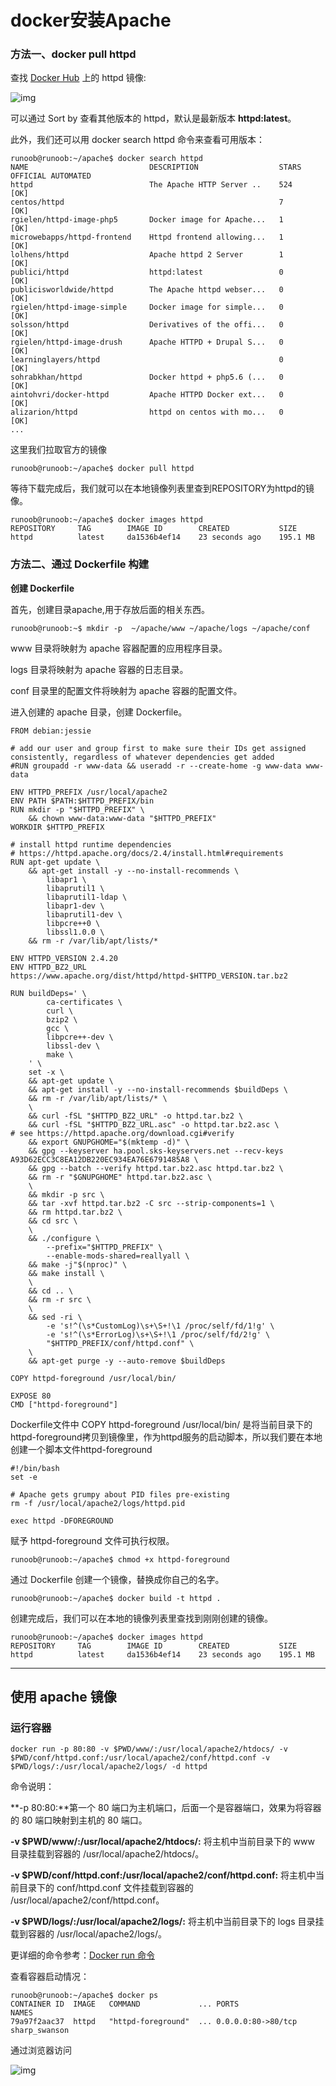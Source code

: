 # docker安装Apache

### 方法一、docker pull httpd

查找 [Docker Hub](https://hub.docker.com/_/httpd?tab=tags) 上的 httpd 镜像:

![img](./assets/DD4D706F-7D45-41F6-9506-069E12A87F9D.jpg)

可以通过 Sort by 查看其他版本的 httpd，默认是最新版本 **httpd:latest**。

此外，我们还可以用 docker search httpd 命令来查看可用版本：

```
runoob@runoob:~/apache$ docker search httpd
NAME                           DESCRIPTION                  STARS  OFFICIAL AUTOMATED
httpd                          The Apache HTTP Server ..    524     [OK]       
centos/httpd                                                7                [OK]
rgielen/httpd-image-php5       Docker image for Apache...   1                [OK]
microwebapps/httpd-frontend    Httpd frontend allowing...   1                [OK]
lolhens/httpd                  Apache httpd 2 Server        1                [OK]
publici/httpd                  httpd:latest                 0                [OK]
publicisworldwide/httpd        The Apache httpd webser...   0                [OK]
rgielen/httpd-image-simple     Docker image for simple...   0                [OK]
solsson/httpd                  Derivatives of the offi...   0                [OK]
rgielen/httpd-image-drush      Apache HTTPD + Drupal S...   0                [OK]
learninglayers/httpd                                        0                [OK]
sohrabkhan/httpd               Docker httpd + php5.6 (...   0                [OK]
aintohvri/docker-httpd         Apache HTTPD Docker ext...   0                [OK]
alizarion/httpd                httpd on centos with mo...   0                [OK]
...
```

这里我们拉取官方的镜像

```
runoob@runoob:~/apache$ docker pull httpd
```

等待下载完成后，我们就可以在本地镜像列表里查到REPOSITORY为httpd的镜像。

```
runoob@runoob:~/apache$ docker images httpd
REPOSITORY     TAG        IMAGE ID        CREATED           SIZE
httpd          latest     da1536b4ef14    23 seconds ago    195.1 MB
```

### 方法二、通过 Dockerfile 构建

**创建 Dockerfile**

首先，创建目录apache,用于存放后面的相关东西。

```
runoob@runoob:~$ mkdir -p  ~/apache/www ~/apache/logs ~/apache/conf 
```

www 目录将映射为 apache 容器配置的应用程序目录。

logs 目录将映射为 apache 容器的日志目录。

conf 目录里的配置文件将映射为 apache 容器的配置文件。

进入创建的 apache 目录，创建 Dockerfile。

```
FROM debian:jessie

# add our user and group first to make sure their IDs get assigned consistently, regardless of whatever dependencies get added
#RUN groupadd -r www-data && useradd -r --create-home -g www-data www-data

ENV HTTPD_PREFIX /usr/local/apache2
ENV PATH $PATH:$HTTPD_PREFIX/bin
RUN mkdir -p "$HTTPD_PREFIX" \
    && chown www-data:www-data "$HTTPD_PREFIX"
WORKDIR $HTTPD_PREFIX

# install httpd runtime dependencies
# https://httpd.apache.org/docs/2.4/install.html#requirements
RUN apt-get update \
    && apt-get install -y --no-install-recommends \
        libapr1 \
        libaprutil1 \
        libaprutil1-ldap \
        libapr1-dev \
        libaprutil1-dev \
        libpcre++0 \
        libssl1.0.0 \
    && rm -r /var/lib/apt/lists/*

ENV HTTPD_VERSION 2.4.20
ENV HTTPD_BZ2_URL https://www.apache.org/dist/httpd/httpd-$HTTPD_VERSION.tar.bz2

RUN buildDeps=' \
        ca-certificates \
        curl \
        bzip2 \
        gcc \
        libpcre++-dev \
        libssl-dev \
        make \
    ' \
    set -x \
    && apt-get update \
    && apt-get install -y --no-install-recommends $buildDeps \
    && rm -r /var/lib/apt/lists/* \
    \
    && curl -fSL "$HTTPD_BZ2_URL" -o httpd.tar.bz2 \
    && curl -fSL "$HTTPD_BZ2_URL.asc" -o httpd.tar.bz2.asc \
# see https://httpd.apache.org/download.cgi#verify
    && export GNUPGHOME="$(mktemp -d)" \
    && gpg --keyserver ha.pool.sks-keyservers.net --recv-keys A93D62ECC3C8EA12DB220EC934EA76E6791485A8 \
    && gpg --batch --verify httpd.tar.bz2.asc httpd.tar.bz2 \
    && rm -r "$GNUPGHOME" httpd.tar.bz2.asc \
    \
    && mkdir -p src \
    && tar -xvf httpd.tar.bz2 -C src --strip-components=1 \
    && rm httpd.tar.bz2 \
    && cd src \
    \
    && ./configure \
        --prefix="$HTTPD_PREFIX" \
        --enable-mods-shared=reallyall \
    && make -j"$(nproc)" \
    && make install \
    \
    && cd .. \
    && rm -r src \
    \
    && sed -ri \
        -e 's!^(\s*CustomLog)\s+\S+!\1 /proc/self/fd/1!g' \
        -e 's!^(\s*ErrorLog)\s+\S+!\1 /proc/self/fd/2!g' \
        "$HTTPD_PREFIX/conf/httpd.conf" \
    \
    && apt-get purge -y --auto-remove $buildDeps

COPY httpd-foreground /usr/local/bin/

EXPOSE 80
CMD ["httpd-foreground"]
```

Dockerfile文件中 COPY httpd-foreground /usr/local/bin/ 是将当前目录下的httpd-foreground拷贝到镜像里，作为httpd服务的启动脚本，所以我们要在本地创建一个脚本文件httpd-foreground

```
#!/bin/bash
set -e

# Apache gets grumpy about PID files pre-existing
rm -f /usr/local/apache2/logs/httpd.pid

exec httpd -DFOREGROUND
```

赋予 httpd-foreground 文件可执行权限。

```
runoob@runoob:~/apache$ chmod +x httpd-foreground
```

通过 Dockerfile 创建一个镜像，替换成你自己的名字。

```
runoob@runoob:~/apache$ docker build -t httpd .
```

创建完成后，我们可以在本地的镜像列表里查找到刚刚创建的镜像。

```
runoob@runoob:~/apache$ docker images httpd
REPOSITORY     TAG        IMAGE ID        CREATED           SIZE
httpd          latest     da1536b4ef14    23 seconds ago    195.1 MB
```

------

## 使用 apache 镜像

### 运行容器

```
docker run -p 80:80 -v $PWD/www/:/usr/local/apache2/htdocs/ -v $PWD/conf/httpd.conf:/usr/local/apache2/conf/httpd.conf -v $PWD/logs/:/usr/local/apache2/logs/ -d httpd
```

命令说明：

**-p 80:80:**第一个 80 端口为主机端口，后面一个是容器端口，效果为将容器的 80 端口映射到主机的 80 端口。

**-v $PWD/www/:/usr/local/apache2/htdocs/:** 将主机中当前目录下的 www 目录挂载到容器的 /usr/local/apache2/htdocs/。

**-v $PWD/conf/httpd.conf:/usr/local/apache2/conf/httpd.conf:** 将主机中当前目录下的 conf/httpd.conf 文件挂载到容器的 /usr/local/apache2/conf/httpd.conf。

**-v $PWD/logs/:/usr/local/apache2/logs/:** 将主机中当前目录下的 logs 目录挂载到容器的 /usr/local/apache2/logs/。

更详细的命令参考：[Docker run 命令](https://www.runoob.com/docker/docker-run-command.html)

查看容器启动情况：

```
runoob@runoob:~/apache$ docker ps
CONTAINER ID  IMAGE   COMMAND             ... PORTS               NAMES
79a97f2aac37  httpd   "httpd-foreground"  ... 0.0.0.0:80->80/tcp  sharp_swanson
```

通过浏览器访问

![img](./assets/apache.png)